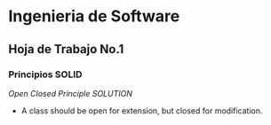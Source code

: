 # Ingenieria de Software
## Hoja de Trabajo No.1
### Principios SOLID

*Open Closed Principle SOLUTION*
- A class should be open for extension, but closed for modification.